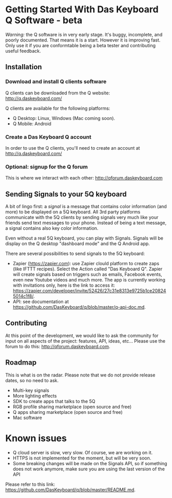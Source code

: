 # Getting Started With Das Keyboard Q Software - beta

*Warning:* the Q software is in very early stage. It's buggy, incomplete, and poorly documented.
That means it is a start. However it is improving fast. Only use it if you are 
conformtable being a beta tester and contributing useful feedback.

## Installation
### Download and install Q clients software
Q clients can be downloaded from the Q website:
  http://q.daskeyboard.com/

Q clients are available for the following platforms:
 - Q Desktop: Linux, Windows (Mac coming soon).
 - Q Mobile: Android
 
### Create a Das Keyboard Q account
In order to use the Q clients, you'll need to create an account at
 http://q.daskeyboard.com/ 

### Optional: signup for the Q forum 
 This is where we interact with each other: http://qforum.daskeyboard.com 

## Sending Signals to your 5Q keyboard
A bit of lingo first: a *signal* is a message that contains color information (and more) to be
displayed on a 5Q keyboard. All 3rd party platforms communicate with the 5Q clients by sending 
 signals very much like your friends send text messages to your phone. Instead of being a text message, a 
 signal contains also key color information.

Even without a real 5Q keyboard, you can play with Signals. 
Signals will be display on the Q desktop "dashboard mode" and the Q Android app. 

There are several possibilities to send signals to the 5Q keyboard:
 
 - Zapier (https://zapier.com): use Zapier clould platform to create zaps (like IFTTT recipes). 
 Select the Action called "Das Keyboard Q". Zapier will create signals based on triggers such as
  emails, Facebook events, even new Youtube videos and much more. The app is currently working with invitations only, here is the link to access it: https://zapier.com/developer/invite/52426/27c31e8313e9725b1ce208245014c1f8/. 
 - API: see documentation at https://github.com/DasKeyboard/q/blob/master/q-api-doc.md.


## Contributing
At this point of the development, we would like to ask the community for input on all aspects
 of the project: features, API, ideas, etc... 
 Please use the forum to do this: http://qforum.daskeyboard.com.
 

## Roadmap 
This is what is on the radar. Please note that we do not provide release dates, so no need to ask.
 - Multi-key signals 
 - More lighting effects
 - SDK to create apps that talks to the 5Q
 - RGB profile sharing marketplace (open source and free)
 - Q apps sharing marketplace (open source and free)
 - Mac software


# Known issues

- Q cloud server is slow, very slow. Of course, we are working on it.
- HTTPS is not implemented for the moment, but will be very soon.
- Some breaking changes will be made on the Signals API, so if something does not work anymore,
 make sure you are using the last version of the API 

Please refer to this link: https://github.com/DasKeyboard/q/blob/master/README.md.

